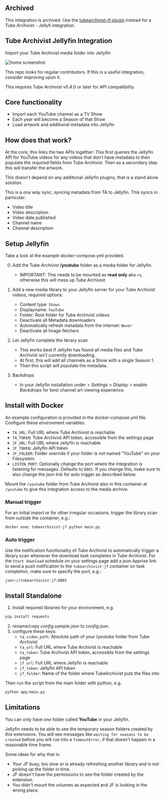 ## Archived

This integration is archived. Use the [tubearchivist-jf-plugin](https://github.com/tubearchivist/tubearchivist-jf-plugin) instead for a Tube Archivist - Jellyfi integration.

## Tube Archivist Jellyfin Integration
Import your Tube Archivist media folder into Jellyfin

![home screenshot](assets/screenshot-home.png?raw=true "Jellyfin Home")

This repo looks for regular contributors. If this is a useful integration, consider improving upon it.   

This requires Tube Archivist v0.4.0 or later for API compatibility.

## Core functionality
- Import each YouTube channel as a TV Show
- Each year will become a Season of that Show
- Load artwork and additional metadata into Jellyfin

## How does that work?
At the core, this links the two APIs together: This first queries the Jellyfin API for YouTube videos for any videos that don't have metadata to then populate the required fields from Tube Archivist. Then as a secondary step this will transfer the artwork.

This doesn't depend on any additional Jellyfin plugins, that is a stand alone solution.

This is a *one way* sync, syncing metadata from TA to Jellyfin. This syncs in particular:
- Video title
- Video description
- Video date published
- Channel name
- Channel description

## Setup Jellyfin

Take a look at the example docker-compose.yml provided.

0. Add the Tube Archivist **/youtube** folder as a media folder for Jellyfin.
    - IMPORTANT: This needs to be mounted as **read only** aka `ro`, otherwise this will mess up Tube Archivist.  

1. Add a new media library to your Jellyfin server for your Tube Archivist videos, required options:
    - Content type: `Shows`
    - Displayname: `YouTube`
    - Folder: Root folder for Tube Archivist videos
    - Deactivate all Metadata downloaders
    - Automatically refresh metadata from the internet: `Never`
    - Deactivate all Image fetchers

2. Let Jellyfin complete the library scan
    - This works best if Jellyfin has found all media files and Tube Archivist isn't currently downloading.
    - At first, this will add all channels as a Show with a single Season 1.
    - Then this script will populate the metadata.

3. Backdrops
    - In your Jellyfin installation under > *Settings* > *Display* > enable *Backdrops* for best channel art viewing experience.

## Install with Docker
An example configuration is provided in the docker-compose.yml file. Configure these environment variables:
  - `TA_URL`: Full URL where Tube Archivist is reachable
  - `TA_TOKEN`: Tube Archivist API token, accessible from the settings page
  - `JF_URL`: Full URL where Jellyfin is reachable
  - `JF_TOKEN`: Jellyfin API token
  - `JF_FOLDER`: Folder override if your folder is not named "YouTube" on your Filesystem.
  - `LISTEN_PORT`: Optionally change the port where the integration is listening for messages. Defaults to `8001`. If you change this, make sure to also change the json link for auto trigger as described below.

Mount the `/youtube` folder from Tube Archivist also in this container at `/youtube` to give this integration access to the media archive.

### Manual trigger
For an initial import or for other irregular occasions, trigger the library scan from outside the container, e.g.:
```bash
docker exec tubearchivist-jf python main.py
```

### Auto trigger
Use the notification functionality of Tube Archivist to automatically trigger a library scan whenever the download task completes in Tube Archivist. For the `Start download` schedule on your settings page add a json Apprise link to send a push notification to the `tubearchivist-jf` container on task completion, make sure to specify the port, e.g.:

```
json://tubearchivist-jf:8001
```


## Install Standalone
1. Install required libraries for your environment, e.g.
```bash
pip install requests
```
2. rename/copy *config.sample.json* to *config.json*.
3. configure these keys:
	- `ta_video_path`: Absolute path of your /youtube folder from Tube Archivist
	- `ta_url`: Full URL where Tube Archivist is reachable
	- `ta_token`: Tube Archivist API token, accessible from the settings page
	- `jf_url`: Full URL where Jellyfin is reachable
	- `jf_token`: Jellyfin API token
    - `jf_folder`: Name of the folder where TubeArchivist puts the files into

Then run the script from the main folder with python, e.g.
```python
python app/main.py
```

## Limitations
You can only have *one* folder called **YouTube** in your Jellyfin.

Jellyfin needs to be able to see the temporary season folders created by this extensions. You will see messages like `waiting for seasons to be created` before you will run into a `TimeoutError`, if that doesn't happen in a reasonable time frame.

Some ideas for why that is:
- Your JF busy, too slow or is already refreshing another library and is not picking up the folder in time.
- JF doesn't have the permissions to see the folder created by the extension.
- You didn't mount the volumes as expected and JF is looking in the wrong place.
